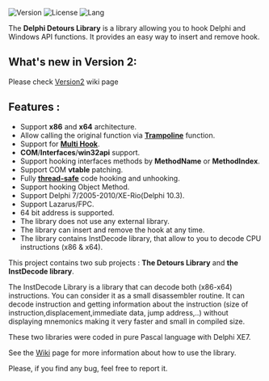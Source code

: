 ![Version](https://img.shields.io/badge/version-v2-yellow.svg)
![License](https://img.shields.io/github/license/MahdiSafsafi/DebugEngine.svg)
![Lang](https://img.shields.io/github/languages/top/MahdiSafsafi/DDetours.svg)

The **Delphi Detours Library** is a library allowing you to hook Delphi and Windows API functions. It provides an easy way to insert and remove hook.

## What's new in Version 2: ##
Please check [Version2](https://github.com/MahdiSafsafi/delphi-detours-library/blob/wiki/Version2.md) wiki page
## Features : ##
  * Support **x86** and **x64** architecture.
  * Allow calling the original function via <u><b>Trampoline</b></u> function.
  * Support for <u><b>Multi Hook</b></u>.
  * **COM**/**Interfaces**/**win32api** support.
  * Support hooking interfaces methods by **MethodName** or **MethodIndex**.
  * Support COM **vtable** patching.
  * Fully <u><b>thread-safe</b></u> code hooking and unhooking.
  * Support hooking Object Method.
  * Support Delphi 7/2005-2010/XE-Rio(Delphi 10.3).
  * Support Lazarus/FPC.
  * 64 bit address is supported.
  * The library does not use any external library.
  * The library can insert and remove the hook at any time.
  * The library contains InstDecode library, that allow to you to decode CPU instructions (x86 & x64).

This project contains two sub projects : **The Detours Library** and **the InstDecode library**.

The InstDecode Library is a library that can decode both (x86-x64) instructions. You can consider it as a small disassembler routine.
It can decode instruction and getting information about the instruction (size of instruction,displacement,immediate data, jump address,..) without displaying mnemonics making it very faster and small in compiled size.

These two libraries were coded in pure Pascal language with Delphi XE7.

See the [Wiki](https://github.com/MahdiSafsafi/delphi-detours-library/tree/wiki) page for more information about how to use the library.

Please, if you find any bug, feel free to report it.
